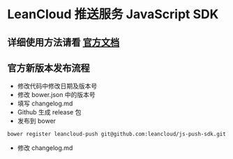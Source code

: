 # LeanCloud 推送服务 JavaScript SDK

## 详细使用方法请看 [官方文档](https://leancloud.cn/docs/js_push.html)

## 官方新版本发布流程

* 修改代码中修改日期及版本号
* 修改 bower.json 中的版本号
* 填写 changelog.md
* Github 生成 release 包
* 发布到 bower

```
bower register leancloud-push git@github.com:leancloud/js-push-sdk.git
```
* 修改 changelog.md
